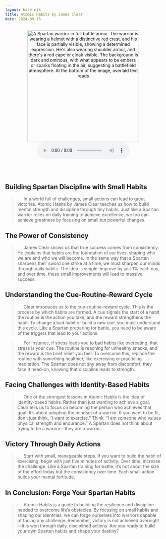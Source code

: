 ```yaml
---
layout: base.njk
title: Atomic Habits by James Clear
date: 2024-09-16
---
```


<center><img src=" {{ '/assets/images/atomic-habits.jpg' | assetUrl }} " alt="A Spartan warrior in full battle armor. The warrior is wearing a helmet with a distinctive red crest, and his face is partially visible, showing a determined expression. He's also wearing shoulder armor, and there's a red cape or cloak visible. The background is dark and ominous, with what appears to be embers or sparks floating in the air, suggesting a battlefield atmosphere. At the bottom of the image, overlaid text reads "Atomic Habits" in large white letters." width="360" class="centered"><br> </center>

<center>
<audio controls><source src="{{ '/assets/audio/spartan-habits.mp3' | assetUrl }}" type="audio/mpeg">Your browser does not support the audio element.</audio>

               

</br></br></center>

## Building Spartan Discipline with Small Habits

> &nbsp;&nbsp;&nbsp;&nbsp;&nbsp;In a world full of challenges, small actions can lead to great victories. Atomic Habits by James Clear teaches us how to build mental strength and discipline through tiny habits. Just like a Spartan warrior relies on daily training to achieve excellence, we too can achieve greatness by focusing on small but powerful changes.
## The Power of Consistency
> &nbsp;&nbsp;&nbsp;&nbsp;&nbsp;James Clear shows us that true success comes from consistency. He explains that habits are the foundation of our lives, shaping who we are and who we will become. In the same way that a Spartan sharpens their sword one strike at a time, we must sharpen our minds through daily habits. The idea is simple: improve by just 1% each day, and over time, these small improvements will lead to massive success.
## Understanding the Cue-Routine-Reward Cycle
> &nbsp;&nbsp;&nbsp;&nbsp;&nbsp;Clear introduces us to the cue-routine-reward cycle. This is the process by which habits are formed. A cue signals the start of a habit, the routine is the action you take, and the reward strengthens the habit. To change a bad habit or build a new one, you must understand this cycle. Like a Spartan preparing for battle, you need to be aware of the triggers that lead to your actions.

> &nbsp;&nbsp;&nbsp;&nbsp;&nbsp;For instance, if stress leads you to bad habits like overeating, that stress is your cue. The routine is reaching for unhealthy snacks, and the reward is the brief relief you feel. To overcome this, replace the routine with something healthier, like exercising or practicing meditation. The Spartan does not shy away from discomfort; they face it head-on, knowing that discipline leads to strength.
## Facing Challenges with Identity-Based Habits
> &nbsp;&nbsp;&nbsp;&nbsp;&nbsp;One of the strongest lessons in Atomic Habits is the idea of identity-based habits. Rather than just wanting to achieve a goal, Clear tells us to focus on becoming the person who achieves that goal. It’s about adopting the mindset of a warrior. If you want to be fit, don’t just think, “I want to exercise.” Think, “I am someone who values physical strength and endurance.” A Spartan does not think about trying to be a warrior—they are a warrior.
## Victory Through Daily Actions
> &nbsp;&nbsp;&nbsp;&nbsp;&nbsp;Start with small, manageable steps. If you want to build the habit of exercising, begin with just five minutes of activity. Over time, increase the challenge. Like a Spartan training for battle, it’s not about the size of the effort today but the consistency over time. Each small action builds your mental fortitude.
## In Conclusion: Forge Your Spartan Habits
> &nbsp;&nbsp;&nbsp;&nbsp;&nbsp;Atomic Habits is a guide to building the resilience and discipline needed to overcome life’s obstacles. By focusing on small habits and shaping our identities, we can forge ourselves into warriors capable of facing any challenge. Remember, victory is not achieved overnight—it is won through daily, disciplined actions. Are you ready to build your own Spartan habits and shape your destiny?